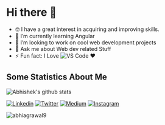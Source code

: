 <h1> Hi there 👋 </h1>

- 🤓 I have a great interest in acquiring and improving skills.
- 🌱 I’m currently learning Angular
- 👯 I’m looking to work on cool web development projects
- 💬 Ask me about Web dev related Stuff
- ⚡ Fun fact: I Love ![VS Code](http://img.shields.io/badge/-VS%20Code-007ACC?style=flat-square&logo=visual-studio-code&logoColor=ffffff) ❤️

## Some Statistics About Me

![Abhishek's github stats](https://github-readme-stats.vercel.app/api?username=abhiagrawal9&&show_icons=true&title_color=ffffff&icon_color=bb2acf&text_color=daf7dc&bg_color=151515)<br>

[![Linkedin](https://img.shields.io/badge/LinkedIn-blue.svg?style=for-the-badge&logo=linkedin)](https://www.linkedin.com/in/abhiagrawal9/) [![Twitter](https://img.shields.io/badge/Twitter-skyblue.svg?style=for-the-badge&logo=twitter)](https://twitter.com/abhiagrawal27) [![Medium](https://img.shields.io/badge/medium-black.svg?style=for-the-badge&logo=medium)](https://medium.com/@abhi2703agrawal) [![Instagram](https://img.shields.io/badge/Instagram-gray.svg?style=for-the-badge&logo=instagram)](https://www.instagram.com/abhiagrawal_27/)

<p align="left"> <img src="https://komarev.com/ghpvc/?username=abhiagrawal9" alt="abhiagrawal9" /> </p>
